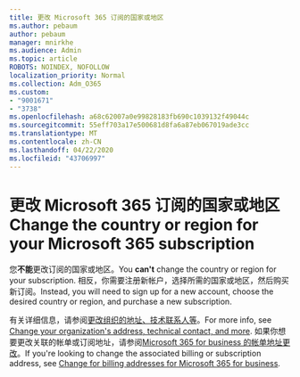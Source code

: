 ```yaml
---
title: 更改 Microsoft 365 订阅的国家或地区
ms.author: pebaum
author: pebaum
manager: mnirkhe
ms.audience: Admin
ms.topic: article
ROBOTS: NOINDEX, NOFOLLOW
localization_priority: Normal
ms.collection: Adm_O365
ms.custom:
- "9001671"
- "3738"
ms.openlocfilehash: a68c62007a0e99828183fb690c1039132f49044c
ms.sourcegitcommit: 55eff703a17e500681d8fa6a87eb067019ade3cc
ms.translationtype: MT
ms.contentlocale: zh-CN
ms.lasthandoff: 04/22/2020
ms.locfileid: "43706997"
---
```

# <a name="change-the-country-or-region-for-your-microsoft-365-subscription"></a><span data-ttu-id="edb2f-102">更改 Microsoft 365 订阅的国家或地区</span><span class="sxs-lookup"><span data-stu-id="edb2f-102">Change the country or region for your Microsoft 365 subscription</span></span>

<span data-ttu-id="edb2f-103">您**不能**更改订阅的国家或地区。</span><span class="sxs-lookup"><span data-stu-id="edb2f-103">You **can't** change the country or region for your subscription.</span></span> <span data-ttu-id="edb2f-104">相反，你需要注册新帐户，选择所需的国家或地区，然后购买新订阅。</span><span class="sxs-lookup"><span data-stu-id="edb2f-104">Instead, you will need to sign up for a new account, choose the desired country or region, and purchase a new subscription.</span></span> 

<span data-ttu-id="edb2f-105">有关详细信息，请参阅[更改组织的地址、技术联系人等](https://docs.microsoft.com/microsoft-365/admin/manage/change-address-contact-and-more?view=o365-worldwide)。</span><span class="sxs-lookup"><span data-stu-id="edb2f-105">For more info, see [Change your organization's address, technical contact, and more](https://docs.microsoft.com/microsoft-365/admin/manage/change-address-contact-and-more?view=o365-worldwide).</span></span> <span data-ttu-id="edb2f-106">如果你想要更改关联的帐单或订阅地址，请参阅[Microsoft 365 for business 的帐单地址更改](https://docs.microsoft.com/microsoft-365/commerce/billing-and-payments/change-your-billing-addresses?view=o365-worldwide)。</span><span class="sxs-lookup"><span data-stu-id="edb2f-106">If you're looking to change the associated billing or subscription address, see [Change for billing addresses for Microsoft 365 for business](https://docs.microsoft.com/microsoft-365/commerce/billing-and-payments/change-your-billing-addresses?view=o365-worldwide).</span></span> 

